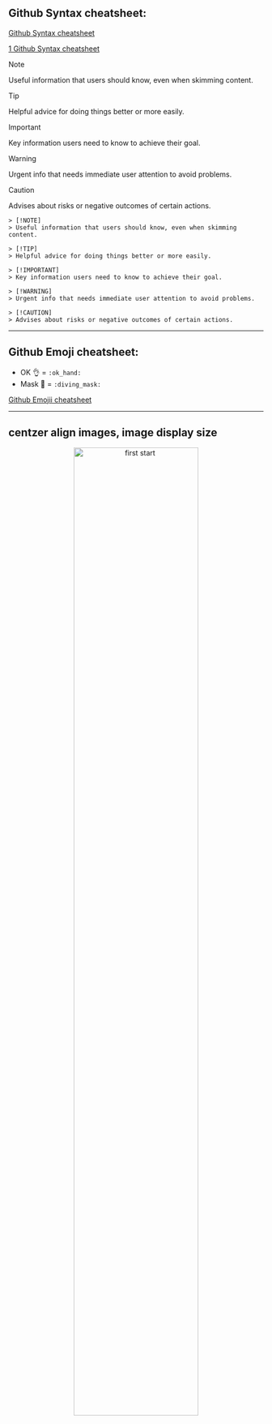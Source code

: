 ## Github Syntax cheatsheet:
[Github Syntax cheatsheet](https://docs.github.com/de/get-started/writing-on-github/getting-started-with-writing-and-formatting-on-github/basic-writing-and-formatting-syntax)

[1 Github Syntax cheatsheet](https://github.com/lifeparticle/Markdown-Cheatsheet)

> [!NOTE]
> Useful information that users should know, even when skimming content.

> [!TIP]
> Helpful advice for doing things better or more easily.

> [!IMPORTANT]
> Key information users need to know to achieve their goal.

> [!WARNING]
> Urgent info that needs immediate user attention to avoid problems.

> [!CAUTION]
> Advises about risks or negative outcomes of certain actions.

```
> [!NOTE]
> Useful information that users should know, even when skimming content.

> [!TIP]
> Helpful advice for doing things better or more easily.

> [!IMPORTANT]
> Key information users need to know to achieve their goal.

> [!WARNING]
> Urgent info that needs immediate user attention to avoid problems.

> [!CAUTION]
> Advises about risks or negative outcomes of certain actions.

```
----

## Github Emoji cheatsheet:
- OK :ok_hand: = `:ok_hand:`
- Mask 🤿 = `:diving_mask:`

[Github Emojii cheatsheet](https://github.com/ikatyang/emoji-cheat-sheet/blob/master/README.md) 

----

## centzer align images, image display size


<p align="center" width="100%">
    <img width="70%" src="https://github.com/user-attachments/assets/91d50e8e-3aa6-418a-b091-d97c9c29079f" alt="first start">
</p>
